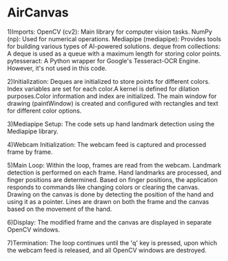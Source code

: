 # AirCanvas

1)Imports:
    OpenCV (cv2): Main library for computer vision tasks.
    NumPy (np): Used for numerical operations.
    Mediapipe (mediapipe): Provides tools for building various types of AI-powered solutions.
    deque from collections: A deque is used as a queue with a maximum length for storing color points.
    pytesseract: A Python wrapper for Google's Tesseract-OCR Engine. However, it's not used in this code.

2)Initialization: 
    Deques are initialized to store points for different colors.
    Index variables are set for each color.A kernel is defined for dilation purposes.Color information and index are initialized.
    The main window for drawing (paintWindow) is created and configured with rectangles and text for different color options.

3)Mediapipe Setup:
    The code sets up hand landmark detection using the Mediapipe library.

4)Webcam Initialization:
  The webcam feed is captured and processed frame by frame.

5)Main Loop:
    Within the loop, frames are read from the webcam.
    Landmark detection is performed on each frame.
    Hand landmarks are processed, and finger positions are determined.
    Based on finger positions, the application responds to commands like changing colors or clearing the canvas.
    Drawing on the canvas is done by detecting the position of the hand and using it as a pointer.
    Lines are drawn on both the frame and the canvas based on the movement of the hand.

6)Display:
    The modified frame and the canvas are displayed in separate OpenCV windows.

7)Termination:
    The loop continues until the 'q' key is pressed, upon which the webcam feed is released, and all OpenCV windows are destroyed.
